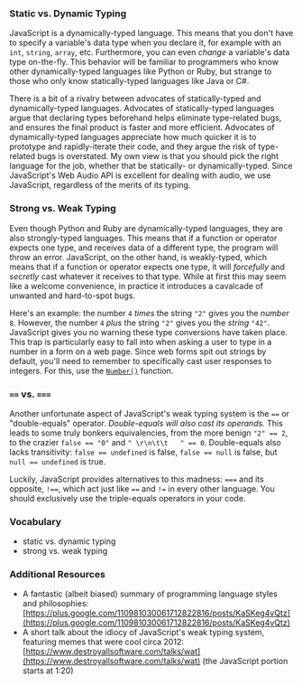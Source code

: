 ### Static vs. Dynamic Typing

JavaScript is a dynamically-typed language.  This means that you don't have to
specify a variable's data type when you declare it, for example with an `int`,
`string`, `array`, etc.  Furthermore, you can even *change* a variable's data
type on-the-fly.  This behavior will be familiar to programmers who know other
dynamically-typed languages like Python or Ruby, but strange to those who only
know statically-typed languages like Java or C#.

There is a bit of a rivalry between advocates of statically-typed and
dynamically-typed languages.  Advocates of statically-typed languages argue
that declaring types beforehand helps eliminate type-related bugs, and ensures
the final product is faster and more efficient.  Advocates of dynamically-typed
languages appreciate how much quicker it is to prototype and rapidly-iterate
their code, and they argue the risk of type-related bugs is overstated.  My own
view is that you should pick the right language for the job, whether that be
statically- or dynamically-typed.  Since JavaScript's Web Audio API is
excellent for dealing with audio, we use JavaScript, regardless of the merits
of its typing.


### Strong vs. Weak Typing

Even though Python and Ruby are dynamically-typed languages, they are also
strongly-typed languages.  This means that if a function or operator expects
one type, and receives data of a different type, the program will throw an
error.  JavaScript, on the other hand, is weakly-typed, which means that if a
function or operator expects one type, it will *forcefully* and *secretly* cast
whatever it receives to that type.  While at first this may seem like a welcome
convenience, in practice it introduces a cavalcade of unwanted and hard-to-spot
bugs.

Here's an example: the number `4` *times* the string `"2"` gives you the
*number* `8`.  However, the number `4` *plus* the string `"2"` gives you the
*string* `"42"`.  JavaScript gives you no warning these type conversions have
taken place.  This trap is particularly easy to fall into when asking a user to
type in a number in a form on a web page.  Since web forms spit out strings by
default, you'll need to remember to specifically cast user responses to
integers.  For this, use the
[`Number()`](https://developer.mozilla.org/en-US/docs/Web/JavaScript/Reference/Global_Objects/Number#Convert_numeric_strings_to_numbers)
function.


### `==` vs. `===`

Another unfortunate aspect of JavaScript's weak typing system is the `==` or
"double-equals" operator.  *Double-equals will also cast its operands.*  This
leads to some truly bonkers equivalencies, from the more benign `"2" == 2`, to
the crazier `false == "0"` and `" \r\n\t\t   " == 0`.  Double-equals also lacks
transitivity: `false == undefined` is false, `false == null` is false, but
`null == undefined` is true.

Luckily, JavaScript provides alternatives to this madness: `===` and its
opposite, `!==`, which act just like `==` and `!=` in every other language.
You should exclusively use the triple-equals operators in your code.


### Vocabulary

- static vs. dynamic typing
- strong vs. weak typing


### Additional Resources

- A fantastic (albeit biased) summary of programming language styles and
  philosophies:
  [https://plus.google.com/110981030061712822816/posts/KaSKeg4vQtz](https://plus.google.com/110981030061712822816/posts/KaSKeg4vQtz)
- A short talk about the idiocy of JavaScript's weak typing system, featuring
  memes that were cool circa 2012:
  [https://www.destroyallsoftware.com/talks/wat](https://www.destroyallsoftware.com/talks/wat)
  (the JavaScript portion starts at 1:20)
